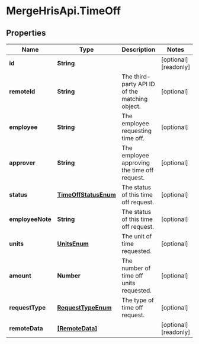 # MergeHrisApi.TimeOff

## Properties

Name | Type | Description | Notes
------------ | ------------- | ------------- | -------------
**id** | **String** |  | [optional] [readonly] 
**remoteId** | **String** | The third-party API ID of the matching object. | [optional] 
**employee** | **String** | The employee requesting time off. | [optional] 
**approver** | **String** | The employee approving the time off request. | [optional] 
**status** | [**TimeOffStatusEnum**](TimeOffStatusEnum.md) | The status of this time off request. | [optional] 
**employeeNote** | **String** | The status of this time off request. | [optional] 
**units** | [**UnitsEnum**](UnitsEnum.md) | The unit of time requested. | [optional] 
**amount** | **Number** | The number of time off units requested. | [optional] 
**requestType** | [**RequestTypeEnum**](RequestTypeEnum.md) | The type of time off request. | [optional] 
**remoteData** | [**[RemoteData]**](RemoteData.md) |  | [optional] [readonly] 


